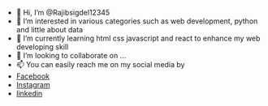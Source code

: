 - 👋 Hi, I’m @Rajibsigdel12345
- 👀 I’m interested in various categories such as web development, python and little about data
- 🌱 I’m currently learning html css javascript and react to enhance my web developing skill
- 💞️ I’m looking to collaborate on ...
- 📫 You can easily reach me on my social media by 
- [Facebook](https://www.facebook.com/Razevesigdel1)
- [Instagram](https://www.instagram.com/razeve.sigdel/)
- [linkedin](https://www.linkedin.com/in/rajib-sigdel/)

<!---
Rajibsigdel12345/Rajibsigdel12345 is a ✨ special ✨ repository because its `README.md` (this file) appears on your GitHub profile.
You can click the Preview link to take a look at your changes.
--->
